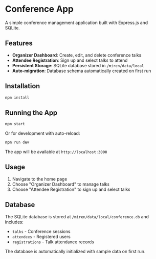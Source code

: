 # Conference App

A simple conference management application built with Express.js and SQLite.

## Features

- **Organizer Dashboard**: Create, edit, and delete conference talks
- **Attendee Registration**: Sign up and select talks to attend
- **Persistent Storage**: SQLite database stored in `/miren/data/local`
- **Auto-migration**: Database schema automatically created on first run

## Installation

```bash
npm install
```

## Running the App

```bash
npm start
```

Or for development with auto-reload:

```bash
npm run dev
```

The app will be available at `http://localhost:3000`

## Usage

1. Navigate to the home page
2. Choose "Organizer Dashboard" to manage talks
3. Choose "Attendee Registration" to sign up and select talks

## Database

The SQLite database is stored at `/miren/data/local/conference.db` and includes:

- `talks` - Conference sessions
- `attendees` - Registered users
- `registrations` - Talk attendance records

The database is automatically initialized with sample data on first run.
